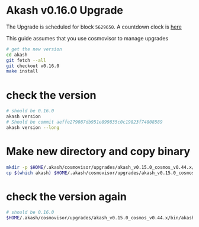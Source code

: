# Akash v0.16.0 Upgrade

The Upgrade is scheduled for block `5629650`. A countdown clock is [here](https://www.mintscan.io/akash/blocks/5629650)

This guide assumes that you use cosmovisor to manage upgrades

```bash
# get the new version
cd akash
git fetch --all
git checkout v0.16.0
make install
```

# check the version

```bash
# should be 0.16.0
akash version
# Should be commit aeffe279087db951e899835c0c19823f74808589
akash version --long
```

# Make new directory and copy binary

```bash
mkdir -p $HOME/.akash/cosmovisor/upgrades/akash_v0.15.0_cosmos_v0.44.x/bin
cp $(which akash) $HOME/.akash/cosmovisor/upgrades/akash_v0.15.0_cosmos_v0.44.x/bin
```

# check the version again

```bash
# should be 0.16.0
$HOME/.akash/cosmovisor/upgrades/akash_v0.15.0_cosmos_v0.44.x/bin/akash version
```
